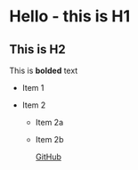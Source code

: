 # Hello - this is H1

## This is H2

This is **bolded** text

- Item 1
- Item 2

  - Item 2a
  - Item 2b

    [GitHub](https://github.com)
